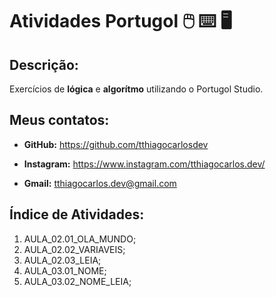 # Atividades Portugol :computer_mouse: :keyboard: :desktop_computer: 

## Descrição:

Exercícios de **lógica** e **algorítmo** utilizando o Portugol Studio.

## Meus contatos:

* **GitHub:** https://github.com/tthiagocarlosdev

* **Instagram:** https://www.instagram.com/tthiagocarlos.dev/

* **Gmail:** tthiagocarlos.dev@gmail.com

## Índice de Atividades:

1. AULA_02.01_OLA_MUNDO;
2. AULA_02.02_VARIAVEIS;
3. AULA_02.03_LEIA;
4. AULA_03.01_NOME;
5. AULA_03.02_NOME_LEIA;
